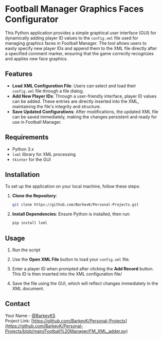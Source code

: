 # Football Manager Graphics Faces Configurator

This Python application provides a simple graphical user interface (GUI) for
dynamically adding player ID values to the `config.xml` file used for managing
graphics faces in Football Manager. The tool allows users to easily specify
new player IDs and append them to the XML file directly after a specified comment marker,
ensuring that the game correctly recognizes and applies new face graphics.

## Features

- **Load XML Configuration File**: Users can select and load their `config.xml` file through a file dialog.
- **Add New Player IDs**: Through a user-friendly interface, player ID values can be added. These entries are directly inserted into the XML, maintaining the file's integrity and structure.
- **Save Updated Configurations**: After modifications, the updated XML file can be saved immediately, making the changes persistent and ready for use in Football Manager.

## Requirements

- Python 3.x
- `lxml` library for XML processing
- `tkinter` for the GUI

## Installation

To set up the application on your local machine, follow these steps:

1. **Clone the Repository**:
   ```bash
   git clone https://github.com/BarkevK/Personal-Projects.git

2. **Install Dependencies**:
Ensure Python is installed, then run:
   ```bash
   pip install lxml

## Usage

1. Run the script

2. Use the **Open XML File** button to load your `config.xml` file.

3. Enter a player ID when prompted after clicking the **Add Record** button. This ID is then inserted into the XML configuration file/

4. Save the file using the GUI, which will reflect changes immediately in the XML document.


## Contact

Your Name - [@BarkevKS](https://twitter.com/BarkevKS)  
Project Link: [https://github.com/BarkevK/Personal-Projects](https://github.com/BarkevK/Personal-Projects/blob/main/Football%20Manager/FM_XML_adder.py)

  
   

